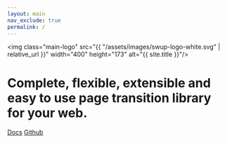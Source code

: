 ```yaml
---
layout: main
nav_exclude: true
permalink: /
---
```

<img class="main-logo" src="{{ "/assets/images/swup-logo-white.svg" | relative_url }}" width="400" height="173" alt="{{ site.title }}"/>
<h1 class="main-headline">Complete, flexible, extensible and easy to use page transition library for your web.</h1>
<p class="main-buttons">
    <a href="{{ "/getting-started" | relative_url }}" class="btn btn-filled fs-5 mb-4">Docs</a>
    <a href="https://github.com/swup/swup" class="btn fs-5 mb-4">Github</a>
</p>

